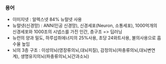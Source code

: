 ### 용어
  - 이미지넷 : 알렉스넷 84% 뉴럴넷 사용
  - 뉴럴넷(신경망) : ANN(인공 신경망), 신경세포(Neuron, 소통세포), 1000억개의 신경세포와 1000조의 시넵스를 가진 인간, 층구조 => 딥러닝
  - 뉴런의 양과 밀도, 하루섭취에너지의 25%사용, 초당 24와트사용, 불의사용으로 흡수율 높임
  - 뇌의 3층 구조 : 이성의뇌(영장류의뇌,대뇌피질), 감정의뇌(파충류의뇌,대뇌변연계), 생명유지의뇌(파충류의뇌,뇌간과소뇌)
  
  
  
